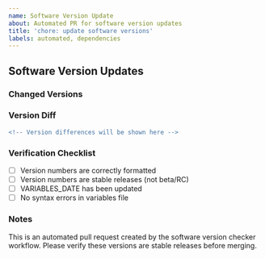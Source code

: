 ```yaml
---
name: Software Version Update
about: Automated PR for software version updates
title: 'chore: update software versions'
labels: automated, dependencies
---
```


## Software Version Updates

### Changed Versions
<!-- List of version changes detected -->

### Version Diff
```diff
<!-- Version differences will be shown here -->
```

### Verification Checklist
- [ ] Version numbers are correctly formatted
- [ ] Version numbers are stable releases (not beta/RC)
- [ ] VARIABLES_DATE has been updated
- [ ] No syntax errors in variables file

### Notes
This is an automated pull request created by the software version checker workflow.
Please verify these versions are stable releases before merging.
